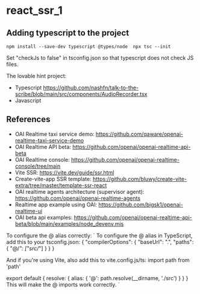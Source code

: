
# react_ssr_1


## Adding typescript to the project

`
npm install --save-dev typescript @types/node 
npx tsc --init
`

Set "checkJs to false" in tsconfig.json so that typescript does not check JS files.

The lovable hint project:
- Typescript https://github.com/nashfn/talk-to-the-scribe/blob/main/src/components/AudioRecorder.tsx
- Javascript 


## References
- OAI Realtime taxi service demo: https://github.com/qaware/openai-realtime-taxi-service-demo
- OAI Realtime API beta: https://github.com/openai/openai-realtime-api-beta
- OAI Realtime console: https://github.com/openai/openai-realtime-console/tree/main
- Vite SSR: https://vite.dev/guide/ssr.html
- Create-vite-app SSR template: https://github.com/bluwy/create-vite-extra/tree/master/template-ssr-react
- OAI realtime agents architecture (supervisor agent): https://github.com/openai/openai-realtime-agents
- Realtime app example using OAI: https://github.com/bigsk1/openai-realtime-ui
- OAI beta api examples: https://github.com/openai/openai-realtime-api-beta/blob/main/examples/node_devenv.mjs


To configure the @ alias correctly:
`
To configure the @ alias in TypeScript, add this to your tsconfig.json:
{
  "compilerOptions": {
    "baseUrl": ".",
    "paths": {
      "@/*": ["src/*"]
    }
  }
}

And if you're using Vite, also add this to vite.config.js/ts:
import path from 'path'

export default {
  resolve: {
    alias: {
      '@': path.resolve(__dirname, './src')
    }
  }
}
This will make the @ imports work correctly.
`